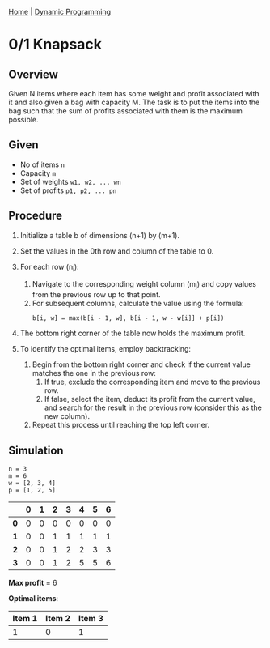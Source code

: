 [Home](../../README.md) | [Dynamic Programming](../theories/dynamic-programming.md)

# 0/1 Knapsack

## Overview

Given N items where each item has some weight and profit associated with it and also given a bag with capacity M. The task is to put the items into the bag such that the sum of profits associated with them is the maximum possible.

## Given

- No of items `n`
- Capacity `m`
- Set of weights `w1, w2, ... wn`
- Set of profits `p1, p2, ... pn`

## Procedure

1. Initialize a table b of dimensions (n+1) by (m+1).
2. Set the values in the 0th row and column of the table to 0.
3. For each row (n<sub>i</sub>):
   1. Navigate to the corresponding weight column (m<sub>j</sub>) and copy values from the previous row up to that point.
   2. For subsequent columns, calculate the value using the formula:
      ```
      b[i, w] = max(b[i - 1, w], b[i - 1, w - w[i]] + p[i])
      ```
4. The bottom right corner of the table now holds the maximum profit.
5. To identify the optimal items, employ backtracking:

   1. Begin from the bottom right corner and check if the current value matches the one in the previous row:
      1. If true, exclude the corresponding item and move to the previous row.
      2. If false, select the item, deduct its profit from the current value, and search for the result in the previous row (consider this as the new column).
   2. Repeat this process until reaching the top left corner.

## Simulation

```
n = 3
m = 6
w = [2, 3, 4]
p = [1, 2, 5]
```

|       | 0   | 1   | 2   | 3   | 4   | 5   | 6   |
| ----- | --- | --- | --- | --- | --- | --- | --- |
| **0** | 0   | 0   | 0   | 0   | 0   | 0   | 0   |
| **1** | 0   | 0   | 1   | 1   | 1   | 1   | 1   |
| **2** | 0   | 0   | 1   | 2   | 2   | 3   | 3   |
| **3** | 0   | 0   | 1   | 2   | 5   | 5   | 6   |

**Max profit** = 6

**Optimal items**:

| Item 1 | Item 2 | Item 3 |
| ------ | ------ | ------ |
| 1      | 0      | 1      |
